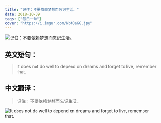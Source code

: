 ```yaml
---
title: "记住：不要依赖梦想而忘记生活。"
date: 2018-10-09
tags: ["每日一句"]
cover: "https://i.imgur.com/Nbt0aGG.jpg"
---
```


![记住：不要依赖梦想而忘记生活。](https://i.imgur.com/UPHv4k8.jpg)

## 英文短句：
> It does not do well to depend on dreams and forget to live, remember that.

<!--more-->

## 中文翻译：
> 记住：不要依赖梦想而忘记生活。

![It does not do well to depend on dreams and forget to live, remember that.](https://i.imgur.com/IOjG2pC.jpg)

